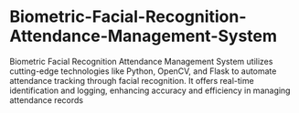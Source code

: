 # Biometric-Facial-Recognition-Attendance-Management-System
Biometric Facial Recognition Attendance Management System utilizes cutting-edge technologies like Python, OpenCV, and Flask to automate attendance tracking through facial recognition. It offers real-time identification and logging, enhancing accuracy and efficiency in managing attendance records

